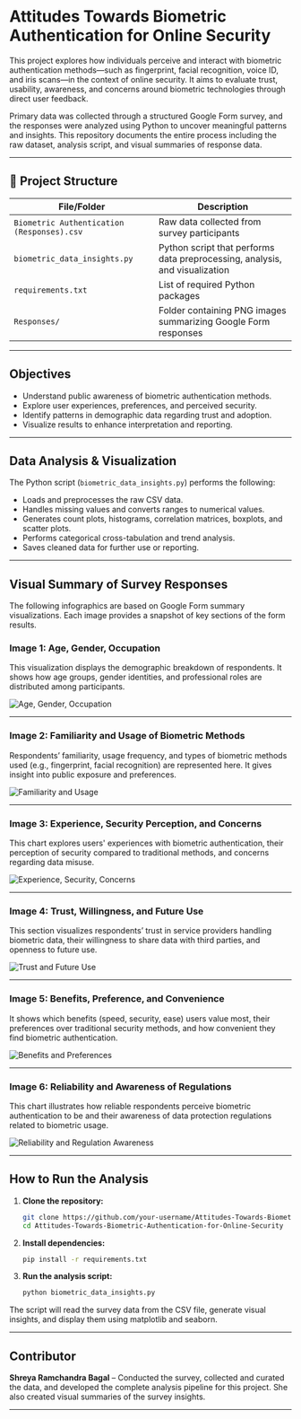 
# Attitudes Towards Biometric Authentication for Online Security

This project explores how individuals perceive and interact with biometric authentication methods—such as fingerprint, facial recognition, voice ID, and iris scans—in the context of online security. It aims to evaluate trust, usability, awareness, and concerns around biometric technologies through direct user feedback.

Primary data was collected through a structured Google Form survey, and the responses were analyzed using Python to uncover meaningful patterns and insights. This repository documents the entire process including the raw dataset, analysis script, and visual summaries of response data.

---

## 📁 Project Structure

| File/Folder                             | Description                                                                 |
|----------------------------------------|-----------------------------------------------------------------------------|
| `Biometric Authentication (Responses).csv` | Raw data collected from survey participants                                |
| `biometric_data_insights.py`           | Python script that performs data preprocessing, analysis, and visualization |
| `requirements.txt`                     | List of required Python packages                                            |
| `Responses/`                           | Folder containing PNG images summarizing Google Form responses              |

---

## Objectives

- Understand public awareness of biometric authentication methods.
- Explore user experiences, preferences, and perceived security.
- Identify patterns in demographic data regarding trust and adoption.
- Visualize results to enhance interpretation and reporting.

---

## Data Analysis & Visualization

The Python script (`biometric_data_insights.py`) performs the following:

- Loads and preprocesses the raw CSV data.
- Handles missing values and converts ranges to numerical values.
- Generates count plots, histograms, correlation matrices, boxplots, and scatter plots.
- Performs categorical cross-tabulation and trend analysis.
- Saves cleaned data for further use or reporting.

---

##  Visual Summary of Survey Responses

The following infographics are based on Google Form summary visualizations. Each image provides a snapshot of key sections of the form results.

###  Image 1: Age, Gender, Occupation
This visualization displays the demographic breakdown of respondents. It shows how age groups, gender identities, and professional roles are distributed among participants.

![Age, Gender, Occupation](Responses/Image1.png)

---

###  Image 2: Familiarity and Usage of Biometric Methods
Respondents’ familiarity, usage frequency, and types of biometric methods used (e.g., fingerprint, facial recognition) are represented here. It gives insight into public exposure and preferences.

![Familiarity and Usage](Responses/Image2.png)

---

###  Image 3: Experience, Security Perception, and Concerns
This chart explores users' experiences with biometric authentication, their perception of security compared to traditional methods, and concerns regarding data misuse.

![Experience, Security, Concerns](Responses/Image3.png)

---

###  Image 4: Trust, Willingness, and Future Use
This section visualizes respondents’ trust in service providers handling biometric data, their willingness to share data with third parties, and openness to future use.

![Trust and Future Use](Responses/Image4.png)

---

###  Image 5: Benefits, Preference, and Convenience
It shows which benefits (speed, security, ease) users value most, their preferences over traditional security methods, and how convenient they find biometric authentication.

![Benefits and Preferences](Responses/Image5.png)

---

###  Image 6: Reliability and Awareness of Regulations
This chart illustrates how reliable respondents perceive biometric authentication to be and their awareness of data protection regulations related to biometric usage.

![Reliability and Regulation Awareness](Responses/Image6.png)

---

##  How to Run the Analysis

1. **Clone the repository:**
   ```bash
   git clone https://github.com/your-username/Attitudes-Towards-Biometric-Authentication-for-Online-Security.git
   cd Attitudes-Towards-Biometric-Authentication-for-Online-Security
   ```

2. **Install dependencies:**
   ```bash
   pip install -r requirements.txt
   ```

3. **Run the analysis script:**
   ```bash
   python biometric_data_insights.py
   ```

The script will read the survey data from the CSV file, generate visual insights, and display them using matplotlib and seaborn.

---

##  Contributor

**Shreya Ramchandra Bagal** – Conducted the survey, collected and curated the data, and developed the complete analysis pipeline for this project. She also created visual summaries of the survey insights.

---

